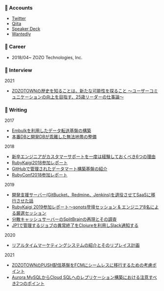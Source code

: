 ### 🙋‍ ️Accounts
- [Twitter](https://twitter.com/katsuyan121)
- [Qiita](https://qiita.com/katsuyan)
- [Speaker Deck](https://speakerdeck.com/katsuyan)
- [Wantedly](https://www.wantedly.com/id/katsuyan)

### 🏢 Career

- 2018/04~ ZOZO Technologies, Inc.

### 🎤 Interview
2021
- [ZOZOTOWNの歴史を知ることは、新たな可能性を探ること 〜ユーザーコミュニケーションの向上を目指す、25歳リーダーの仕事論〜](https://technote.zozo.com/n/n8cf690b221c8)

### 📝 Writing
2017
- [Embulkを利用したデータ転送基盤の構築](https://techblog.zozo.com/entry/embulk_data_transfer)
- [本番DBと開発DBが乖離した無法地帯の整備](https://techblog.zozo.com/entry/refactoring_iqon_db)

2018
- [新卒エンジニアがカスタマーサポートを一度は経験しておくべき6つの理由](https://techblog.zozo.com/entry/customer_support_training_2018)
- [RubyKaigi2018参加レポート](https://techblog.zozo.com/entry/rubykaigi2018)
- [GitHubで管理されたデータマート構築基盤の紹介](https://techblog.zozo.com/entry/datamart_on_github)
- [RubyConf2018参加レポート](https://techblog.zozo.com/entry/ruby_conf2018)

2019
- [開発支援サーバー(GitBucket、Redmine、Jenkins)を退役させてSaaSに移行させた話](https://techblog.zozo.com/entry/change_dev_tools)
- [RubyKaigi 2019参加レポート〜sonots登壇セッション & エンジニア8名による厳選セッション](https://techblog.zozo.com/entry/rubykaigi2019)
- [分散キャッシュサーバーのSplitBrainの再現とその調査](https://techblog.zozo.com/entry/jdg_splitbrain)
- [JP1で管理するジョブの異常終了をClojureを利用しSlack通知する](https://techblog.zozo.com/entry/jp1_to_slack_in_clojure)

2020
- [リアルタイムマーケティングシステムの紹介とそのリプレイス計画](https://techblog.zozo.com/entry/real-time-marketing-system)

2021
- [ZOZOTOWNのPUSH配信基盤をFCMにシームレスに移行するための考慮ポイント](https://techblog.zozo.com/entry/migrate-push-notification-to-fcm)
- [Aurora MySQLからCloud SQLへのレプリケーション構築における注意すべき2つのポイント](https://techblog.zozo.com/entry/replicate-from-aurora-mysql-to-cloud-sql)

